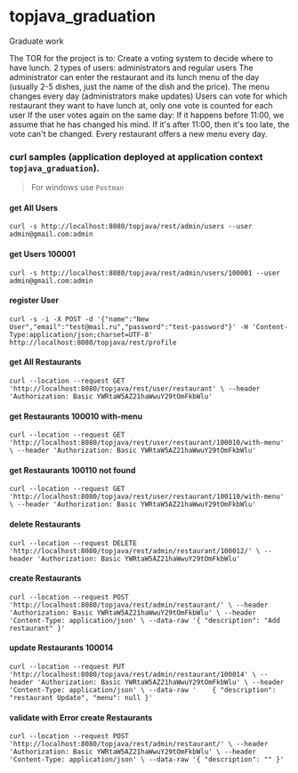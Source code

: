 # topjava_graduation
Graduate work

The TOR for the project is to:
Create a voting system to decide where to have lunch.
2 types of users: administrators and regular users
The administrator can enter the restaurant and its lunch menu of the day (usually 2-5 dishes, just the name of the dish and the price).
The menu changes every day (administrators make updates)
Users can vote for which restaurant they want to have lunch at,
only one vote is counted for each user
If the user votes again on the same day:
If it happens before 11:00, we assume that he has changed his mind.
If it's after 11:00, then it's too late, the vote can't be changed.
Every restaurant offers a new menu every day.

### curl samples (application deployed at application context `topjava_graduation`).
> For windows use `Postman`

#### get All Users
`curl -s http://localhost:8080/topjava/rest/admin/users --user admin@gmail.com:admin`

#### get Users 100001
`curl -s http://localhost:8080/topjava/rest/admin/users/100001 --user admin@gmail.com:admin`

#### register User
`curl -s -i -X POST -d '{"name":"New User","email":"test@mail.ru","password":"test-password"}' -H 'Content-Type:application/json;charset=UTF-8' http://localhost:8080/topjava/rest/profile`

#### get All Restaurants
`curl --location --request GET 'http://localhost:8080/topjava/rest/user/restaurant' \
--header 'Authorization: Basic YWRtaW5AZ21haWwuY29tOmFkbWlu'`

#### get Restaurants 100010 with-menu
`curl --location --request GET 'http://localhost:8080/topjava/rest/user/restaurant/100010/with-menu' \
--header 'Authorization: Basic YWRtaW5AZ21haWwuY29tOmFkbWlu'`

#### get Restaurants 100110 not found
`curl --location --request GET 'http://localhost:8080/topjava/rest/user/restaurant/100110/with-menu' \
--header 'Authorization: Basic YWRtaW5AZ21haWwuY29tOmFkbWlu'`

#### delete Restaurants
`curl --location --request DELETE 'http://localhost:8080/topjava/rest/admin/restaurant/100012/' \
--header 'Authorization: Basic YWRtaW5AZ21haWwuY29tOmFkbWlu'`

#### create Restaurants
`curl --location --request POST 'http://localhost:8080/topjava/rest/admin/restaurant/' \
--header 'Authorization: Basic YWRtaW5AZ21haWwuY29tOmFkbWlu' \
--header 'Content-Type: application/json' \
--data-raw '{
"description": "Add restaurant"
}'`

#### update Restaurants 100014
`curl --location --request PUT 'http://localhost:8080/topjava/rest/admin/restaurant/100014' \
--header 'Authorization: Basic YWRtaW5AZ21haWwuY29tOmFkbWlu' \
--header 'Content-Type: application/json' \
--data-raw '    {
"description": "restaurant Update",
"menu": null
}'`

#### validate with Error create Restaurants
`curl --location --request POST 'http://localhost:8080/topjava/rest/admin/restaurant/' \
--header 'Authorization: Basic YWRtaW5AZ21haWwuY29tOmFkbWlu' \
--header 'Content-Type: application/json' \
--data-raw '{
"description": ""
}'`